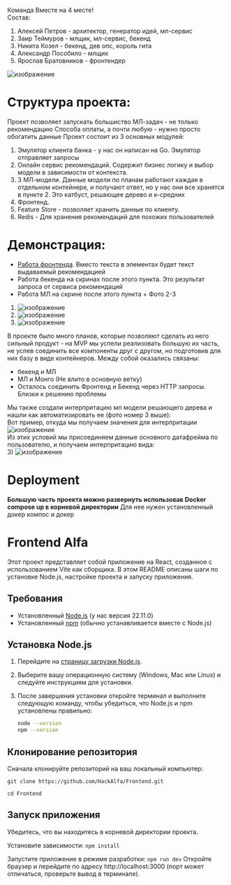 Команда Вместе на 4 месте!  
Состав:
1) Алексей Петров - архитектор, генератор идей, мл-сервис
2) Заир Теймуров - млщик, мл-сервис, бекенд
3) Никита Козел - бекенд, дев опс, король гита
4) Александр Пособило - млщик
5) Ярослав Братовников - фронтендер
   
![изображение](https://github.com/user-attachments/assets/6397c198-18e9-4619-84b8-a993fc59fa48)


# Структура проекта:
Проект позволяет запускать большиство МЛ-задач - не только рекомендацию Способа оплаты, а почти любую - нужно просто обогатить данные
Проект состоит из 3 основных модулей: 
1) Эмулятор клиента банка - у нас он написан на Go. Эмулятор отправляет запросы
2) Онлайн сервис рекомендаций. Содержит бизнес логику и выбор модели в зависимости от контекста.
3) 3 МЛ-модели. Данные модели по планам работают каждая в отдельном контейнере, и получают ответ, но у нас они все хранятся в пункте 2. Это катбуст, решающее дерево и к-средних
4) Фронтенд. 
5) Feature Store - позволяет хранить данные по клиенту.
6) Redis - Для хранения рекомендаций для похожих пользователей

# Демонстрация:
- [Работа фронтенда](https://drive.google.com/file/d/1VKhjCDeBlVKq1TqwsZil_Mu2qPAK9euE/view). Вместо текста в элементах будет текст выдаваемый рекомендацией
- Работа бекенда на скринах после этого пункта. Это результат запроса от сервиса рекомендаций
- Работа МЛ на скрине после этого пункта + Фото 2-3
1) ![изображение](https://github.com/user-attachments/assets/10c4dac5-221c-4886-bdf4-4972686effe8)
2) ![изображение](https://github.com/user-attachments/assets/448d6bfa-ad89-4269-9128-a6592ace3a5c)
3) ![изображение](https://github.com/user-attachments/assets/92bd9748-d472-41e5-a651-4ea490d3ec6d)



В проекте было много планов, которые позволяют сделать из него сильный продукт - на MVP мы успели реализовать большую их часть, не успев соединить все компоненты друг с другом, но подготовив для них базу в виде контейнеров. Между собой оказались связаны:
- бекенд и МЛ
- МЛ и Монго (Не влито  в основную ветку)
- Осталось соединить Фронтенд и Бекенд через HTTP запросы. Близки к решению проблемы

Мы также создали интерпритацию мл модели решающего дерева и нашли как автоматизировать ее (фото номер 3 выше):  
Вот пример, откуда мы получаем значения для интерпритации  
![изображение](https://github.com/user-attachments/assets/dd3439a5-f2d8-40e0-8ad8-fa9c207fb014)  
Из этих условий мы присоединяем данные основного датафрейма по пользователю, и получаем интерпритацию вида:   
3) ![изображение](https://github.com/user-attachments/assets/92bd9748-d472-41e5-a651-4ea490d3ec6d)





 # Deployment
**Большую часть проекта можно развернуть использовав Docker compose up в корневой директории**
Для нее нужен установленный докер компос и докер
 # Frontend Alfa

Этот проект представляет собой приложение на React, созданное с использованием Vite как сборщика. В этом README описаны шаги по установке Node.js, настройке проекта и запуску приложения.

## Требования
- Установленный [Node.js](https://nodejs.org/) (у нас версия 22.11.0)
- Установленный [npm](https://www.npmjs.com/) (обычно устанавливается вместе с Node.js)

## Установка Node.js

1. Перейдите на [страницу загрузки Node.js](https://nodejs.org/).
2. Выберите вашу операционную систему (Windows, Mac или Linux) и следуйте инструкциям для установки.
3. После завершения установки откройте терминал и выполните следующую команду, чтобы убедиться, что Node.js и npm установлены правильно:

   ```bash
   node --version
   npm --version

## Клонирование репозитория
Сначала клонируйте репозиторий на ваш локальный компьютер:

```git clone https://github.com/HackAlfa/Frontend.git```

```cd Frontend```

## Запуск приложения
Убедитесь, что вы находитесь в корневой директории проекта.

Установите зависимости:
```npm install```

Запустите приложение в режиме разработки:
```npm run dev```
Откройте браузер и перейдите по адресу http://localhost:3000 (порт может отличаться, проверьте вывод в терминале).

